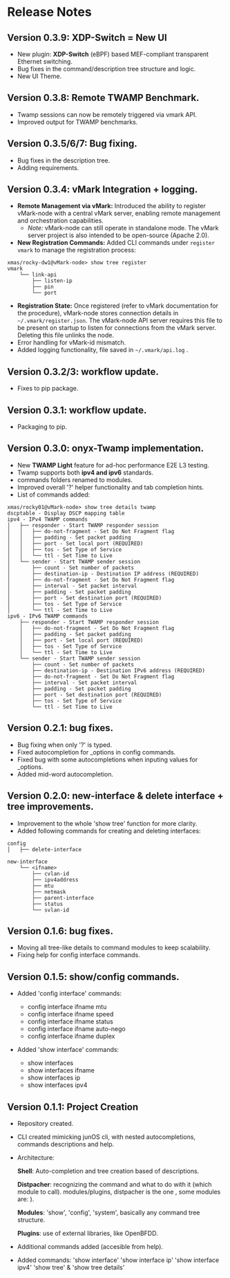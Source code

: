 # Release Notes

Version 0.3.9: XDP-Switch = New UI
---------------------------------

- New plugin: **XDP-Switch** (eBPF) based MEF-compliant transparent Ethernet switching.
- Bug fixes in the command/description tree structure and logic.
- New UI Theme.

Version 0.3.8: Remote TWAMP Benchmark.
---------------------------------

- Twamp sessions can now be remotely triggered via vmark API.
- Improved output for TWAMP benchmarks.

Version 0.3.5/6/7: Bug fixing.
---------------------------------

- Bug fixes in the description tree.
- Adding requirements.

Version 0.3.4: vMark Integration + logging.
---------------------------------

- **Remote Management via vMark:** Introduced the ability to register vMark-node with a central vMark server, enabling remote management and orchestration capabilities.
    *   *Note:* vMark-node can still operate in standalone mode. The vMark server project is also intended to be open-source (Apache 2.0).
- **New Registration Commands:** Added CLI commands under `register vmark` to manage the registration process:
```
xmas/rocky-dw1@vMark-node> show tree register
vmark
    └── link-api
        ├── listen-ip
        ├── pin
        └── port
```
- **Registration State:** Once registered (refer to vMark documentation for the procedure), vMark-node stores connection details in `~/.vmark/register.json`. The vMark-node API server requires this file to be present on startup to listen for connections from the vMark server. Deleting this file unlinks the node.
- Error handling for vMark-id mismatch.
- Added logging functionality, file saved in `~/.vmark/api.log` .

Version 0.3.2/3: workflow update.
-------------------------

- Fixes to pip package.

Version 0.3.1: workflow update.
-------------------------

- Packaging to pip.

Version 0.3.0: onyx-Twamp implementation.
-------------------------

- New **TWAMP Light** feature for ad-hoc performance E2E L3 testing.
- Twamp supports both **ipv4 and ipv6** standards.
- commands folders renamed to modules.
- Improved overall '?' helper functionality and tab completion hints.
- List of commands added:

```
xmas/rocky01@vMark-node> show tree details twamp
dscptable - Display DSCP mapping table
ipv4 - IPv4 TWAMP commands
│   ├── responder - Start TWAMP responder session
│   │   ├── do-not-fragment - Set Do Not Fragment flag
│   │   ├── padding - Set packet padding
│   │   ├── port - Set local port (REQUIRED)
│   │   ├── tos - Set Type of Service
│   │   └── ttl - Set Time to Live
│   └── sender - Start TWAMP sender session
│       ├── count - Set number of packets
│       ├── destination-ip - Destination IP address (REQUIRED)
│       ├── do-not-fragment - Set Do Not Fragment flag
│       ├── interval - Set packet interval
│       ├── padding - Set packet padding
│       ├── port - Set destination port (REQUIRED)
│       ├── tos - Set Type of Service
│       └── ttl - Set Time to Live
ipv6 - IPv6 TWAMP commands
    ├── responder - Start TWAMP responder session
    │   ├── do-not-fragment - Set Do Not Fragment flag
    │   ├── padding - Set packet padding
    │   ├── port - Set local port (REQUIRED)
    │   ├── tos - Set Type of Service
    │   └── ttl - Set Time to Live
    └── sender - Start TWAMP sender session
        ├── count - Set number of packets
        ├── destination-ip - Destination IPv6 address (REQUIRED)
        ├── do-not-fragment - Set Do Not Fragment flag
        ├── interval - Set packet interval
        ├── padding - Set packet padding
        ├── port - Set destination port (REQUIRED)
        ├── tos - Set Type of Service
        └── ttl - Set Time to Live
```


Version 0.2.1: bug fixes.
-------------------------

- Bug fixing when only '?' is typed.
- Fixed autocompletion for _options in config commands.
- Fixed bug with some autocompletions when inputing values for _options.
- Added mid-word autocompletion.

Version 0.2.0: new-interface & delete interface + tree improvements.
-------------------------

- Improvement to the whole 'show tree' function for more clarity.
- Added following commands for creating and deleting interfaces:

```
config
│   ├── delete-interface

new-interface
    └── <ifname>
        ├── cvlan-id
        ├── ipv4address
        ├── mtu
        ├── netmask
        ├── parent-interface
        ├── status
        └── svlan-id
```

Version 0.1.6: bug fixes.
-------------------------

- Moving all tree-like details to command modules to keep scalability.
- Fixing help for config interface commands.

Version 0.1.5: show/config commands.
-------------------------
- Added 'config interface' commands:
	- config interface ifname mtu
	- config interface ifname speed
	- config interface ifname status
	- config interface ifname auto-nego
	- config interface ifname duplex
	
- Added 'show interface' commands:
	- show interfaces
	- show interfaces ifname
	- show interfaces ip
	- show interfaces ipv4

Version 0.1.1: Project Creation
-------------------------
- Repository created.
- CLI created mimicking junOS cli, with nested autocompletions, commands descriptions and help.
- Architecture:

  **Shell**:
  Auto-completion and tree creation based of descriptions.
  
  **Distpacher**: recognizing the command and what to do with it (which module to call). modules/plugins, distpacher is the one , some modules are: ).
  
  **Modules**: 'show', 'config', 'system', basically any command tree structure.
  
  **Plugins**: use of external libraries, like OpenBFDD.
  
- Additional commands added (accesible from help).
- Added commands:
  'show interface'
  'show interface ip'
  'show interface ipv4'
  'show tree' & 'show tree details'
